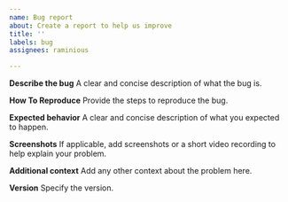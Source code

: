 ```yaml
---
name: Bug report
about: Create a report to help us improve
title: ''
labels: bug
assignees: raminious

---
```


**Describe the bug**
A clear and concise description of what the bug is.

**How To Reproduce**
Provide the steps to reproduce the bug.

**Expected behavior**
A clear and concise description of what you expected to happen.

**Screenshots**
If applicable, add screenshots or a short video recording to help explain your problem.

**Additional context**
Add any other context about the problem here.

**Version**
Specify the version.
